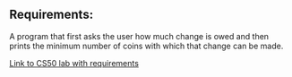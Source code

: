 ## Requirements: 

A program that first asks the user how much change is owed and then prints the minimum number of coins with which that change can be made.

[Link to CS50 lab with requirements](https://lab.cs50.io/cs50/labs/2019/x/cash/)

